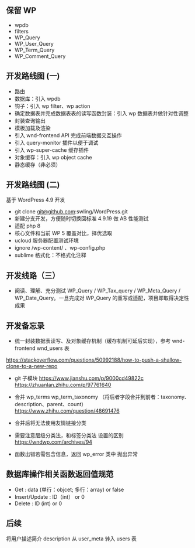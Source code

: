 ## 保留 WP
- wpdb
- filters
- WP_Query
- WP_User_Query
- WP_Term_Query
- WP_Comment_Query

## 开发路线图 (一)
- 路由
- 数据库：引入 wpdb
- 钩子：引入 wp filter、wp action
- 确定数据表并完成数据表表的读写函数封装：引入 wp 数据表并做针对性调整
- 封装查询输出
- 模板加载及渲染
- 引入 wnd-frontend API 完成前端数据交互操作
- 引入 query-monitor 插件以便于调试
- 引入 wp-super-cache 缓存插件
- 对象缓存：引入 wp object cache
- 静态缓存（非必须）

## 开发路线图 (二)
基于 WordPress 4.9 开发
- git clone git@github.com:swling/WordPress.git
- 新建分支开发，方便随时切换回标准 4.9.19 做 AB 性能测试
- 适配 php 8
- 核心文件和当前 WP 5 覆盖对比，择优选取
- ucloud 服务器配置测试环境
- ignore /wp-content/ 、wp-config.php
- sublime 格式化：不格式化注释

## 开发线路（三）
- 阅读、理解、充分测试 WP_Query / WP_Tax_query / WP_Meta_Query / WP_Date_Query。一旦完成对 WP_Query 的重写或适配，项目即取得决定性成果

## 开发备忘录
- 统一封装数据表读写、及对象缓存机制（缓存机制可延后实现），参考 wnd-frontend wnd_users 表

https://stackoverflow.com/questions/50992188/how-to-push-a-shallow-clone-to-a-new-repo
- git 子模块 https://www.jianshu.com/p/9000cd49822c https://zhuanlan.zhihu.com/p/97761640

- 合并 wp_terms wp_term_taxonomy （将后者字段合并到前者：taxonomy、description、parent、count） https://www.zhihu.com/question/48691476
- 合并后将无法使用友情链接分类
- 需要注意层级分类法，和标签分类法 设置的区别 https://wndwp.com/archives/94

- 函数出错若需包含信息，返回 wp_error 类中 抛出异常
<!-- - wpdb_handler 改为单例模式 -->
<!-- - 统一 post term user comment 实例，继承抽象对象 WP_Object  -->

## 数据库操作相关函数返回值规范
- Get : data (单行：objcet; 多行：array) or false
- Insert/Update : ID（int） or 0
- Delete :  ID (int) or 0

## 后续
将用户描述简介 description 从 user_meta 转入 users 表